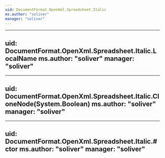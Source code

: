 ```yaml
---
uid: DocumentFormat.OpenXml.Spreadsheet.Italic
ms.author: "soliver"
manager: "soliver"
---
```


---
uid: DocumentFormat.OpenXml.Spreadsheet.Italic.LocalName
ms.author: "soliver"
manager: "soliver"
---

---
uid: DocumentFormat.OpenXml.Spreadsheet.Italic.CloneNode(System.Boolean)
ms.author: "soliver"
manager: "soliver"
---

---
uid: DocumentFormat.OpenXml.Spreadsheet.Italic.#ctor
ms.author: "soliver"
manager: "soliver"
---

